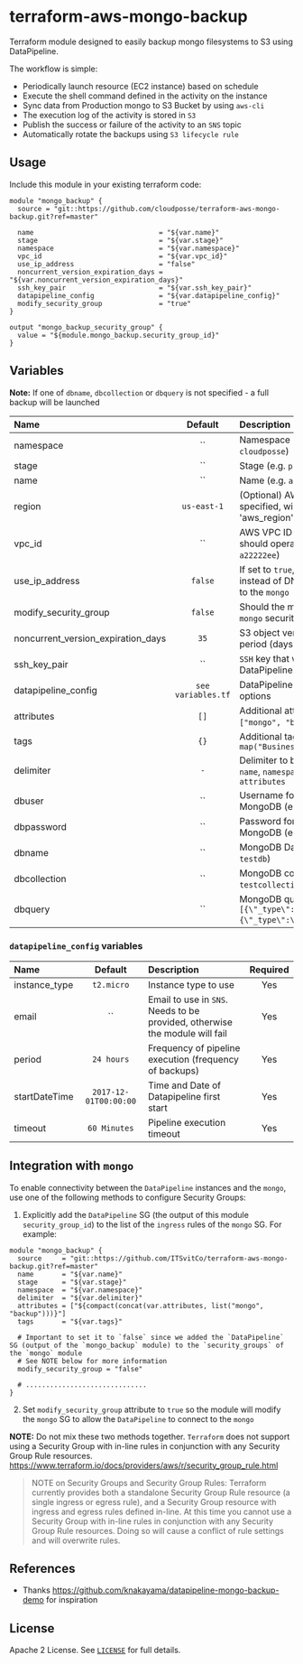 # terraform-aws-mongo-backup

Terraform module designed to easily backup mongo filesystems to S3 using DataPipeline.

The workflow is simple:

* Periodically launch resource (EC2 instance) based on schedule
* Execute the shell command defined in the activity on the instance
* Sync data from Production mongo to S3 Bucket by using `aws-cli`
* The execution log of the activity is stored in `S3`
* Publish the success or failure of the activity to an `SNS` topic
* Automatically rotate the backups using `S3 lifecycle rule`


## Usage

Include this module in your existing terraform code:

```hcl
module "mongo_backup" {
  source = "git::https://github.com/cloudposse/terraform-aws-mongo-backup.git?ref=master"

  name                               = "${var.name}"
  stage                              = "${var.stage}"
  namespace                          = "${var.namespace}"
  vpc_id                             = "${var.vpc_id}"
  use_ip_address                     = "false"
  noncurrent_version_expiration_days = "${var.noncurrent_version_expiration_days}"
  ssh_key_pair                       = "${var.ssh_key_pair}"
  datapipeline_config                = "${var.datapipeline_config}"
  modify_security_group              = "true"
}

output "mongo_backup_security_group" {
  value = "${module.mongo_backup.security_group_id}"
}
```


## Variables

**Note:** If one of `dbname`, `dbcollection` or `dbquery` is not specified -
a full backup will be launched

| Name                               |      Default       | Description                                                                            | Required |
|:-----------------------------------|:------------------:|:---------------------------------------------------------------------------------------|:--------:|
| namespace                          |         ``         | Namespace (e.g. `cp` or `cloudposse`)                                                  |   Yes    |
| stage                              |         ``         | Stage (e.g. `prod`, `dev`, `staging`)                                                  |   Yes    |
| name                               |         ``         | Name  (e.g. `app` or `wordpress`)                                                      |   Yes    |
| region                             |    `us-east-1`     | (Optional) AWS Region. If not specified, will be derived from 'aws_region' data source |    No    |
| vpc_id                             |         ``         | AWS VPC ID where module should operate (e.g. `vpc-a22222ee`)                           |   Yes    |
| use_ip_address                     |      `false`       | If set to `true`, will use IP address instead of DNS name to connect to the `mongo`    |   Yes    |
| modify_security_group              |      `false`       | Should the module modify the `mongo` security group                                    |    No    |
| noncurrent_version_expiration_days |        `35`        | S3 object versions expiration period (days)                                            |   Yes    |
| ssh_key_pair                       |         ``         | `SSH` key that will be deployed on DataPipeline's instance                             |    No    |
| datapipeline_config                | `see variables.tf` | DataPipeline configuration options                                                     |   Yes    |
| attributes                         |        `[]`        | Additional attributes (e.g. `["mongo", "backup"]`)                                     |    No    |
| tags                               |        `{}`        | Additional tags (e.g. `map("BusinessUnit","XYZ")`                                      |    No    |
| delimiter                          |        `-`         | Delimiter to be used between `name`, `namespace`, `stage` and `attributes`             |    No    |
| dbuser                             |         ``         | Username for accessing MongoDB (e.g. `root`)                                           |   Yes    |
| dbpassword                         |         ``         | Password for accessing MongoDB (e.g. `password`)                                       |   Yes    |
| dbname                             |         ``         | MongoDB Database name (e.g. `testdb`)                                                  |    No    |
| dbcollection                       |         ``         | MongoDB collection name (e.g. `testcollection`)                                        |    No    |
| dbquery                            |         ``         | MongoDB query  (e.g. `"{$or:[{\"_type\":\"is:role\"},{\"_type\":\"is:template\"}]}"`)  |    No    |


### `datapipeline_config` variables

| Name          |        Default        | Description                                                                 | Required |
|:--------------|:---------------------:|:----------------------------------------------------------------------------|:--------:|
| instance_type |      `t2.micro`       | Instance type to use                                                        |   Yes    |
| email         |          ``           | Email to use in `SNS`. Needs to be provided, otherwise the module will fail |   Yes    |
| period        |      `24 hours`       | Frequency of pipeline execution (frequency of backups)                      |   Yes    |
| startDateTime | `2017-12-01T00:00:00` | Time and Date of Datapipeline first start                                   |   Yes    |
| timeout       |     `60 Minutes`      | Pipeline execution timeout                                                  |   Yes    |



## Integration with `mongo`

To enable connectivity between the `DataPipeline` instances and the `mongo`, use one of the following methods to configure Security Groups:

1. Explicitly add the `DataPipeline` SG (the output of this module `security_group_id`) to the list of the `ingress` rules of the `mongo` SG. For example:

```hcl
module "mongo_backup" {
  source     = "git::https://github.com/ITSvitCo/terraform-aws-mongo-backup.git?ref=master"
  name       = "${var.name}"
  stage      = "${var.stage}"
  namespace  = "${var.namespace}"
  delimiter  = "${var.delimiter}"
  attributes = ["${compact(concat(var.attributes, list("mongo", "backup")))}"]
  tags       = "${var.tags}"

  # Important to set it to `false` since we added the `DataPipeline` SG (output of the `mongo_backup` module) to the `security_groups` of the `mongo` module
  # See NOTE below for more information
  modify_security_group = "false"

  # ..............................
}
```

2. Set `modify_security_group` attribute to `true` so the module will modify the `mongo` SG to allow the `DataPipeline` to connect to the `mongo`

**NOTE:** Do not mix these two methods together.
`Terraform` does not support using a Security Group with in-line rules in conjunction with any Security Group Rule resources.
https://www.terraform.io/docs/providers/aws/r/security_group_rule.html
> NOTE on Security Groups and Security Group Rules: Terraform currently provides both a standalone Security Group Rule resource
(a single ingress or egress rule), and a Security Group resource with ingress and egress rules defined in-line.
At this time you cannot use a Security Group with in-line rules in conjunction with any Security Group Rule resources.
Doing so will cause a conflict of rule settings and will overwrite rules.


## References

* Thanks https://github.com/knakayama/datapipeline-mongo-backup-demo for inspiration


## License

Apache 2 License. See [`LICENSE`](LICENSE) for full details.
